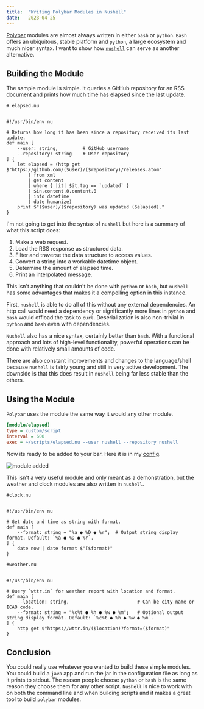 ```yaml
---
title:  "Writing Polybar Modules in Nushell"
date:   2023-04-25
---
```


[Polybar](https://www.github.com/polybar/polybar) modules are almost always
written in either `bash` or `python`. `Bash` offers an ubiquitous, stable
platform and `python`, a large ecosystem and much nicer syntax. I want to show
how [`nushell`](https://www.github.com/nushell/nushell) can serve as another
alternative.


## Building the Module

The sample module is simple. It queries a GitHub repository for an RSS document
and prints how much time has elapsed since the last update.

```nu
# elapsed.nu


#!/usr/bin/env nu

# Returns how long it has been since a repository received its last update.
def main [
    --user: string,         # GitHub username
    --repository: string    # User repository
] {
    let elapsed = (http get $"https://github.com/($user)/($repository)/releases.atom"
        | from xml
        | get content
        | where { |it| $it.tag == `updated` }
        | $in.content.0.content.0
        | into datetime
        | date humanize)
    print $"($user)/($repository) was updated ($elapsed)."
}
```

I'm not going to get into the syntax of `nushell` but here is a summary of what
this script does:

1. Make a web request.
2. Load the RSS response as structured data.
3. Filter and traverse the data structure to access values.
4. Convert a string into a workable datetime object.
5. Determine the amount of elapsed time.
5. Print an interpolated message.

This isn't anything that couldn't be done with `python` or `bash`, but
`nushell` has some advantages that makes it a compelling option in this
instance.

First, `nushell` is able to do all of this without any external dependencies.
An http call would need a dependency or significantly more lines in `python`
and `bash` would offload the task to `curl`. Deserialization is also
non-trivial in `python` and `bash` even with dependencies.

`Nushell` also has a nice syntax, certainly better than `bash`. With a
functional approach and lots of high-level functionality, powerful operations
can be done with relatively small amounts of code.

There are also constant improvements and changes to the language/shell because
`nushell` is fairly young and still in very active development. The downside is
that this does result in `nushell` being far less stable than the others.

## Using the Module

`Polybar` uses the module the same way it would any other module.

```ini
[module/elapsed]
type = custom/script
interval = 600
exec = ~/scripts/elapsed.nu --user nushell --repository nushell
```

Now its ready to be added to your bar. Here it is in my
[config](https://www.github.com/siph/nix-dotfiles).

![module added](/blog/images/07/module.png)

This isn't a very useful module and only meant as a demonstration, but the
weather and clock modules are also written in `nushell`.

```nu
#clock.nu


#!/usr/bin/env nu

# Get date and time as string with format.
def main [
    --format: string = "%a ● %D ● %r";  # Output string display format. Default: `%a ● %D ● %r`.
] {
    date now | date format $"($format)"
}
```

```nu
#weather.nu


#!/usr/bin/env nu

# Query `wttr.in` for weather report with location and format.
def main [
    --location: string,                         # Can be city name or ICAO code.
    --format: string = "%c%t ● %h ● %w ● %m";   # Optional output string display format. Default: `%c%t ● %h ● %w ● %m`.
] {
    http get $"https://wttr.in/($location)?format=($format)"
}
```

## Conclusion

You could really use whatever you wanted to build these simple modules. You
could build a `java` app and run the jar in the configuration file as long as
it prints to stdout. The reason people choose `python` or `bash` is the same
reason they choose them for any other script. `Nushell` is nice to work with on
both the command line and when building scripts and it makes a great tool to
build `polybar` modules.

